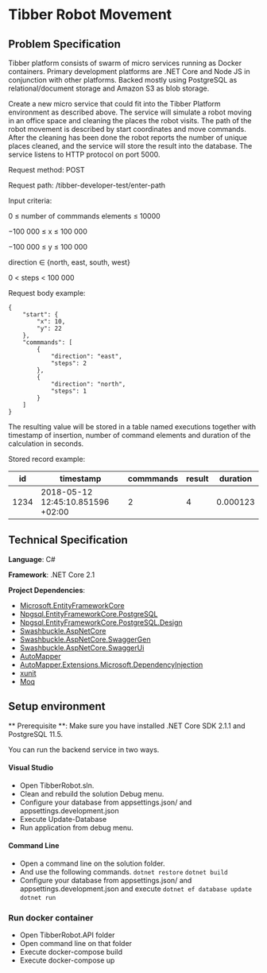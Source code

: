 # Tibber Robot Movement
## Problem Specification
Tibber platform consists of swarm of micro services running as Docker containers. Primary development platforms are .NET Core and Node JS in conjunction with other platforms. Backed mostly using PostgreSQL as relational/document storage and Amazon S3 as blob storage.

Create a new micro service that could fit into the Tibber Platform environment as described above. The service will simulate a robot moving in an office space and cleaning the places the robot visits. The path of the robot movement is described by start coordinates and move commands. After the cleaning has been done the robot reports the number of unique places cleaned, and the service will store the result into the database. The service listens to HTTP protocol on port 5000.

Request method: POST

Request path: /tibber-developer-test/enter-path

Input criteria:

0 ≤ number of commmands elements ≤ 10000

−100 000 ≤ x ≤ 100 000

−100 000 ≤ y ≤ 100 000

direction ∈ {north, east, south, west}

0 < steps < 100 000

Request body example:

```
{
    "start": {
        "x": 10,
        "y": 22
    },
    "commmands": [
        {
            "direction": "east",
            "steps": 2
        },
        {
            "direction": "north",
            "steps": 1
        }
    ]
}
```


The resulting value will be stored in a table named executions together with timestamp of insertion, number of command elements and duration of the calculation in seconds.

Stored record example:

| id  | timestamp | commmands | result | duration
| ------------- | ------------- | ------------- | ------------- | ------------- |
| 1234  | 2018-05-12 12:45:10.851596 +02:00 | 2 | 4 | 0.000123 |


## Technical Specification

**Language**: C#

**Framework**: .NET Core 2.1

**Project Dependencies**: 
- [Microsoft.EntityFrameworkCore](https://github.com/aspnet/EntityFrameworkCore)
- [Npgsql.EntityFrameworkCore.PostgreSQL](https://github.com/npgsql/Npgsql.EntityFrameworkCore.PostgreSQL)
- [Npgsql.EntityFrameworkCore.PostgreSQL.Design](https://github.com/npgsql/Npgsql.EntityFrameworkCore.PostgreSQL)
- [Swashbuckle.AspNetCore](https://github.com/domaindrivendev/Swashbuckle.AspNetCore)
- [Swashbuckle.AspNetCore.SwaggerGen](https://github.com/domaindrivendev/Swashbuckle.AspNetCore)
- [Swashbuckle.AspNetCore.SwaggerUi](https://github.com/domaindrivendev/Swashbuckle.AspNetCore)
- [AutoMapper](https://github.com/AutoMapper/AutoMapper)
- [AutoMapper.Extensions.Microsoft.DependencyInjection](https://github.com/AutoMapper/AutoMapper.Extensions.Microsoft.DependencyInjection)
- [xunit](https://github.com/xunit/xunit)
- [Moq](https://github.com/moq/moq4)

## Setup environment
** Prerequisite **: Make sure you have installed .NET Core SDK 2.1.1 and PostgreSQL 11.5.

You can run the backend service in two ways.
#### Visual Studio
- Open TibberRobot.sln.
- Clean and rebuild the solution Debug menu.
- Configure your database from appsettings.json/ and appsettings.development.json
- Execute Update-Database
- Run application from debug menu.

#### Command Line
- Open a command line on the solution folder. 
- And use the following commands.
```dotnet restore```
```dotnet build ```
- Configure your database from appsettings.json/ and appsettings.development.json and execute
```dotnet ef database update```
```dotnet run```

### Run docker container
- Open TibberRobot.API folder
- Open command line on that folder
- Execute docker-compose build
- Execute docker-compose up

